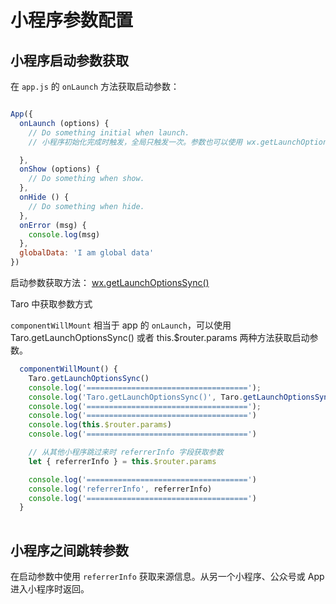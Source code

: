 # 小程序参数配置

## 小程序启动参数获取

在 `app.js` 的 `onLaunch` 方法获取启动参数：

```js

App({
  onLaunch (options) {
    // Do something initial when launch.
    // 小程序初始化完成时触发，全局只触发一次。参数也可以使用 wx.getLaunchOptionsSync 获取。

  },
  onShow (options) {
    // Do something when show.
  },
  onHide () {
    // Do something when hide.
  },
  onError (msg) {
    console.log(msg)
  },
  globalData: 'I am global data'
})

```

启动参数获取方法：
[wx.getLaunchOptionsSync()](https://developers.weixin.qq.com/miniprogram/dev/api/base/app/life-cycle/wx.getLaunchOptionsSync.html)

Taro 中获取参数方式

`componentWillMount` 相当于 app 的 `onLaunch`，可以使用 Taro.getLaunchOptionsSync() 或者 this.$router.params 两种方法获取启动参数。

```js
  componentWillMount() {
    Taro.getLaunchOptionsSync()
    console.log('====================================');
    console.log('Taro.getLaunchOptionsSync()', Taro.getLaunchOptionsSync());
    console.log('====================================');
    console.log('====================================')
    console.log(this.$router.params)
    console.log('====================================')

    // 从其他小程序跳过来时 referrerInfo 字段获取参数
    let { referrerInfo } = this.$router.params

    console.log('====================================')
    console.log('referrerInfo', referrerInfo)
    console.log('====================================')
  }
  
  ```
  
  ## 小程序之间跳转参数
  
 在启动参数中使用 `referrerInfo` 获取来源信息。从另一个小程序、公众号或 App 进入小程序时返回。
  
  
